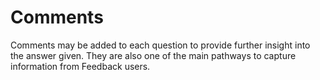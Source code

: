 # Comments
Comments may be added to each question to provide further insight into the answer given. They are also one of the main pathways to capture information from Feedback users.

